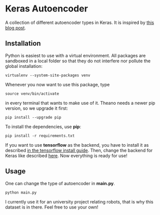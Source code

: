 # Keras Autoencoder

A collection of different autoencoder types in Keras. It is inspired by [this blog post](http://blog.keras.io/building-autoencoders-in-keras.html).

## Installation

Python is easiest to use with a virtual environment. All packages are sandboxed in a local folder so that they do not interfere nor pollute the global installation:

    virtualenv --system-site-packages venv
    
Whenever you now want to use this package, type
    
    source venv/bin/activate
    
in every terminal that wants to make use of it. Theano needs a newer pip version, so we upgrade it first:

	pip install --upgrade pip

To install the dependencies, use **pip**:
    
    pip install -r requirements.txt
    
If you want to use **tensorflow** as the backend, you have to install it as described [in the tensorflow install guide][1]. Then, change the backend for Keras like described [here][2]. Now everything is ready for use!

## Usage

One can change the type of autoencoder in **main.py**. 

    python main.py

I currently use it for an university project relating robots, that is why this dataset is in there. Feel free to use your own!

[1]: https://github.com/tensorflow/tensorflow/blob/master/tensorflow/g3doc/get_started/os_setup.md#virtualenv-installation
[2]: http://keras.io/backend/

